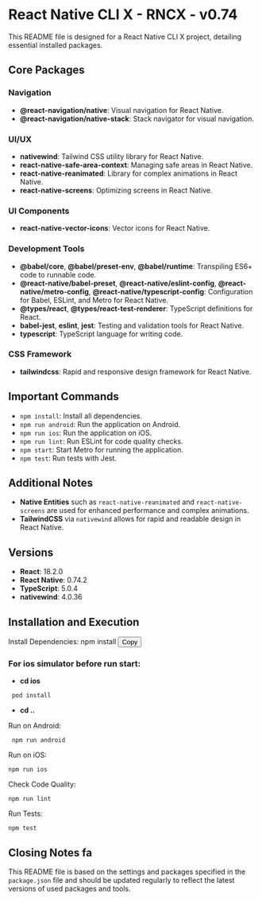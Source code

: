 # React Native CLI X - RNCX - v0.74

This README file is designed for a React Native CLI X project, detailing essential installed packages.

## Core Packages

### Navigation
- **@react-navigation/native**: Visual navigation for React Native.
- **@react-navigation/native-stack**: Stack navigator for visual navigation.

### UI/UX
- **nativewind**: Tailwind CSS utility library for React Native.
- **react-native-safe-area-context**: Managing safe areas in React Native.
- **react-native-reanimated**: Library for complex animations in React Native.
- **react-native-screens**: Optimizing screens in React Native.

### UI Components
- **react-native-vector-icons**: Vector icons for React Native.

### Development Tools
- **@babel/core**, **@babel/preset-env**, **@babel/runtime**: Transpiling ES6+ code to runnable code.
- **@react-native/babel-preset**, **@react-native/eslint-config**, **@react-native/metro-config**, **@react-native/typescript-config**: Configuration for Babel, ESLint, and Metro for React Native.
- **@types/react**, **@types/react-test-renderer**: TypeScript definitions for React.
- **babel-jest**, **eslint**, **jest**: Testing and validation tools for React Native.
- **typescript**: TypeScript language for writing code.

### CSS Framework
- **tailwindcss**: Rapid and responsive design framework for React Native.

## Important Commands

- `npm install`: Install all dependencies.
- `npm run android`: Run the application on Android.
- `npm run ios`: Run the application on iOS.
- `npm run lint`: Run ESLint for code quality checks.
- `npm start`: Start Metro for running the application.
- `npm test`: Run tests with Jest.

## Additional Notes

- **Native Entities** such as `react-native-reanimated` and `react-native-screens` are used for enhanced performance and complex animations.
- **TailwindCSS** via `nativewind` allows for rapid and readable design in React Native.

## Versions

- **React**: 18.2.0
- **React Native**: 0.74.2
- **TypeScript**: 5.0.4
- **nativewind**: 4.0.36
  

## Installation and Execution

Install Dependencies: npm install
<button onclick="navigator.clipboard.writeText('npm install')">Copy</button>

### For ios simulator before run start:
   - **cd ios**

  ```
   pod install
  ```
  - **cd ..**


Run on Android: 
  ```
   npm run android
  ```

Run on iOS: 
  ```
  npm run ios
  ```

Check Code Quality: 
```
npm run lint
```

Run Tests:
 ```
 npm test
```
## Closing Notes fa

This README file is based on the settings and packages specified in the `package.json` file and should be updated regularly to reflect the latest versions of used packages and tools.




